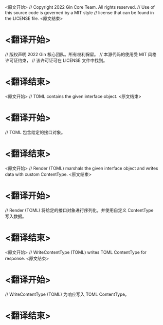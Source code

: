 
<原文开始>
// Copyright 2022 Gin Core Team. All rights reserved.
// Use of this source code is governed by a MIT style
// license that can be found in the LICENSE file.
<原文结束>

# <翻译开始>
// 版权声明 2022 Gin 核心团队。所有权利保留。
// 本源代码的使用受 MIT 风格许可证约束，
// 该许可证可在 LICENSE 文件中找到。
# <翻译结束>


<原文开始>
// TOML contains the given interface object.
<原文结束>

# <翻译开始>
// TOML 包含给定的接口对象。
# <翻译结束>


<原文开始>
// Render (TOML) marshals the given interface object and writes data with custom ContentType.
<原文结束>

# <翻译开始>
// Render (TOML) 将给定的接口对象进行序列化，并使用自定义 ContentType 写入数据。
# <翻译结束>


<原文开始>
// WriteContentType (TOML) writes TOML ContentType for response.
<原文结束>

# <翻译开始>
// WriteContentType (TOML) 为响应写入 TOML ContentType。
# <翻译结束>

